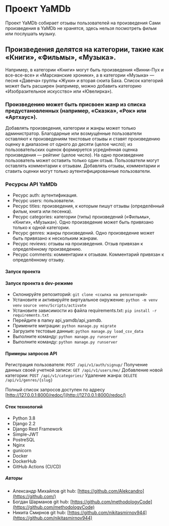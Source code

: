 # Проект YaMDb
Проект YaMDb собирает отзывы пользователей на произведения
 Сами произведения в YaMDb не хранятся, здесь нельзя посмотреть фильм или послушать музыку.
## Произведения делятся на категории, такие как «Книги», «Фильмы», «Музыка».
Например, в категории «Книги» могут быть произведения «Винни-Пух и все-все-все» и «Марсианские хроники», а в категории «Музыка» — песня «Давеча» группы «Жуки» и вторая сюита Баха. Список категорий может быть расширен (например, можно добавить категорию «Изобразительное искусство» или «Ювелирка»).
### Произведению может быть присвоен жанр из списка предустановленных (например, «Сказка», «Рок» или «Артхаус»).
Добавлять произведения, категории и жанры может только администратор.
Благодарные или возмущённые пользователи оставляют к произведениям текстовые отзывы и ставят произведению оценку в диапазоне от одного до десяти (целое число); из пользовательских оценок формируется усреднённая оценка произведения — рейтинг (целое число). На одно произведение пользователь может оставить только один отзыв.
Пользователи могут оставлять комментарии к отзывам.
Добавлять отзывы, комментарии и ставить оценки могут только аутентифицированные пользователи.

### Ресурсы API YaMDb
- Ресурс auth: аутентификация.
- Ресурс users: пользователи.
- Ресурс titles: произведения, к которым пишут отзывы (определённый фильм, книга или песенка).
- Ресурс categories: категории (типы) произведений («Фильмы», «Книги», «Музыка»). Одно произведение может быть привязано только к одной категории.
- Ресурс genres: жанры произведений. Одно произведение может быть привязано к нескольким жанрам.
- Ресурс reviews: отзывы на произведения. Отзыв привязан к определённому произведению.
- Ресурс comments: комментарии к отзывам. Комментарий привязан к определённому отзыву.


#### Запуск проекта

#### Запуск проекта в dev-режиме

- Склонируйте репозиторий:
``` git clone <ссылка на репозиторий> ```
- Установите и активируйте виртуальное окружение:
``` python -m venv venv ```
``` source venv/Scripts/activate ```
- Установите зависимости из файла requirements.txt:
``` pip install -r requirements.txt ```
- Перейдите в папку api_yamdb/api_yamdb.
- Примените миграции:
``` python manage.py migrate ```
- Загрузите тестовые данные:
``` python manage.py load_csv_data ```
- Выполните команду:
``` python manage.py runserver ```
- Выполните команду:
``` python manage.py runserver ```

#### Примеры запросов API

Регистрация пользователя:
``` POST /api/v1/auth/signup/ ```
Получение данных своей учетной записи:
``` GET /api/v1/users/me/ ```
Добавление новой категории:
``` POST /api/v1/categories/ ```
Удаление жанра:
``` DELETE /api/v1/genres/{slug} ```

Полный список запросов доступен по адресу [http://127.0.0.1:8000/redoc/](http://127.0.0.1:8000/redoc/)

#### Стек технологий

- Python 3.8
- Django 2.2
- Django Rest Framework
- Simple-JWT
- PostreSQL
- Nginx
- gunicorn
- Docker
- DockerHub
- GitHub Actions (CI/CD)

##### Авторы
- Александр Михайлов git hub: [https://github.com/Alekcandro](https://github.com/)
- Богдан Шарманов git hub: [https://github.com/methodologyCode](https://github.com/methodologyCode)
- Никита Смирнов git hub: [https://github.com/nikitasmirnov944](https://github.com/nikitasmirnov944)